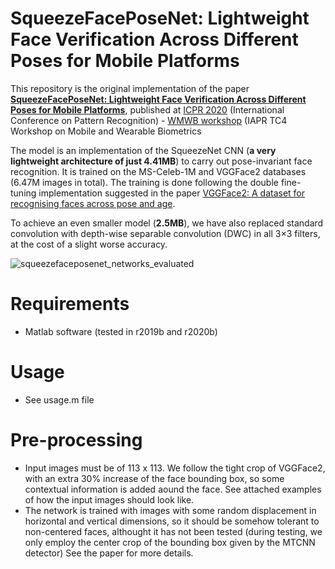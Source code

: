 # SqueezeFacePoseNet: Lightweight Face Verification Across Different Poses for Mobile Platforms



This repository is the original implementation of the paper **[SqueezeFacePoseNet: Lightweight Face Verification Across Different Poses for Mobile Platforms](https://arxiv.org/abs/2007.08566)**, published at [ICPR 2020](https://www.micc.unifi.it/icpr2020/) (International Conference on Pattern Recognition) - [WMWB workshop](http://wmb2020.iapr-tc4.org/) (IAPR TC4 Workshop on Mobile and Wearable Biometrics 

The model is an implementation of the SqueezeNet CNN (**a very lightweight architecture of just 4.41MB**) to carry out pose-invariant face recognition. It is trained on the MS-Celeb-1M and VGGFace2 databases (6.47M images in total). The training is done following the double fine-tuning implementation suggested in the paper [VGGFace2: A dataset for recognising faces across pose and age](https://arxiv.org/abs/1710.08092). 

To achieve an even smaller model (**2.5MB**), we have also replaced standard convolution with depth-wise separable convolution (DWC) in all 3×3 filters, at the cost of a slight worse accuracy.

![squeezefaceposenet_networks_evaluated](https://user-images.githubusercontent.com/6042693/106066359-fb5af780-60fc-11eb-84c4-395cb895f25e.png)

# Requirements
  - Matlab software (tested in r2019b and r2020b)

# Usage
  - See usage.m file

# Pre-processing
  - Input images must be of 113 x 113. We follow the tight crop of VGGFace2, with an extra 30% increase of the face bounding box, so some contextual information is added aound the face. See attached examples of how the input images should look like. 
  - The network is trained with images with some random displacement in horizontal and vertical dimensions, so it should be somehow tolerant to non-centered faces, althought it has not been tested (during testing, we only employ the center crop of the bounding box given by the MTCNN detector) See the paper for more details.

